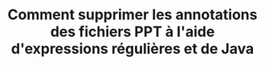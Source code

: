 ---
############################# Static ############################
layout: "auto-gen-gist"
draft: false
path: "fr/redaction/java/annotation/ppt"
otherformats: CSV DOC DOCM DOCX DOT DOTM DOTX PDF POT POTM PPS PPSM PPSX PPTM PPTX RTF XLS XLSM XLSX XLT XLTM XLTX  

############################# Head ############################
head_title: "Masquer les annotations PPT via une expression régulière dans Java"
head_description: "L'API Java de GroupDocs.Redaction permet aux développeurs de supprimer les annotations de PDF DOC DOCX RTF XLSX CSV PPT PPTX et les images à l'aide d'expressions régulières dans Java"

############################# Header ############################
title: "Comment supprimer les annotations des fichiers PPT à l'aide d'expressions régulières et de Java"
description: "L'API GroupDocs.Redaction de Java permet de biffer, de masquer ou de supprimer les commentaires sensibles des documents de traitement de texte, des feuilles de calcul, des présentations, des PDF et des images à l'aide d'expressions régulières."

################### SubMenu/Download Button #####################
button:
    enable: true

############################# About ############################
about:
    enable: true
    title: "Qu'est-ce que la désinfection des commentaires ?"
    content: |
        La rédaction ou la désinfection de texte est le processus de suppression des annotations confidentielles ou indésirables des documents numériques tout en laissant intact le reste du document ou du paragraphe le contenant. La rédaction aide les utilisateurs ainsi que l'organisation à protéger leurs informations sensibles en les masquant ou en les supprimant définitivement. À l'aide de l'API GroupDocs.Redaction Java, les utilisateurs peuvent désormais biffer, masquer ou supprimer le texte sensible des documents de traitement de texte, des feuilles de calcul, des présentations, PDF et des fichiers image raster. L'API fournit un large éventail d'options et de méthodes pour la suppression des informations privées dans les documents. Il prend en charge la recherche et la rédaction à l'aide d'expressions régulières, l'utilisation de rédactions textuelles (codes d'exemption) ou graphiques (rectangles colorés) et bien d'autres. Alors pourquoi ne pas essayer et automatiser votre processus de rédaction de documents en téléchargeant l'API et en explorant ses fonctionnalités de base et avancées.

############################# Steps ############################
steps:
    enable: true
    block:
    - title_left: "Masquer les annotations PPT à l'aide d'expressions régulières dans Java"
      content_left: |
        GroupDocs.Redaction permet de supprimer facilement des données de nature sensible ou privée de vos documents. Le cas de rédaction le plus courant consiste à supprimer une annotation d'un document. 

        Le code suivant peut être utilisé pour appliquer la rédaction d'annotations à un document à l'aide d'une expression régulière. Il permet aux utilisateurs de remplacer tous les commentaires, en faisant référence à "john" par un "[expurgé]" comme code d'exemption,

      title_right: "Supprimer les données sensibles de PPT commentaires"
      content_right: |
        * Créez une instance de la classe [Redactor](https://apireference.groupdocs.com/redaction/java/com.groupdocs.redaction/Redactor) et chargez le fichier PPT
        * Créez une instance de la classe [AnnotationRedaction](https://apireference.groupdocs.com/redaction/java/com.groupdocs.redaction.redactions/AnnotationRedaction)
        * Appelez la méthode redactor.apply avec l'objet de la classe AnnotationRedaction
        * Appelez la méthode redactor.save pour enregistrer les modifications 

      gisthash: "75d727ec8cec6c416b307caeee59f44b"
      gistfile: "AnnotationRedaction.java"
      
    - title_left: "Configuration requise"
      content_left: |
        GroupDocs.Redaction for Java Les API sont prises en charge sur toutes les principales plates-formes et systèmes d'exploitation. Pour un guide complet de la configuration système requise, veuillez visiter [configuration système](https://docs.groupdocs.com/redaction/java/system-requirements) Avant d'exécuter le code ci-dessous, assurez-vous que les prérequis suivants sont installés sur votre système :
        * Systèmes d'exploitation : Microsoft Windows, Linux, MacOS
        * Environnement de développement : NetBeans, Intellij IDEA, Eclipse, etc.
        * Java Environnement d'exécution : J2SE 6.0 et supérieur
        * Obtenez la dernière version de GroupDocs.Redaction for Java auprès de [Maven](https://repository.groupdocs.com/webapp/#/artifacts/browse/tree/General/repo/com/groupdocs/groupdocs-redaction)
        
      title_right: "Comment utiliser GroupDocs.Redaction ?"
      content_right: |
        * Autoriser les utilisateurs à ajouter des formats de document personnalisés et des types de caviardage
        * Aucun logiciel supplémentaire n'est requis pour supprimer les informations sensibles
        * Possibilité de définir le document de rendu de plage de pages comme PDF
        * Un moyen facile de rédiger différents types de métadonnées : nom de l'auteur, version, titre, sujet, description et bien d'autres
        * Extraction d'informations sur les documents - type de fichier, nombre de pages, etc.

############################# Demos ############################
demos:
    enable: true
############################# About Formats ############################
about_formats:
    enable: true
############################# More Formats ############################
more_formats:
    enable: true

############################# Back to top ###############################
back_to_top:
    enable: true
---